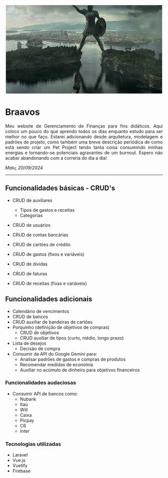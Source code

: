 <div align="center">
    <img src="braavos.gif"/>
</div>

<div>

# Braavos 

<p align="justify"> Meu website de Gerenciamento de Finanças para fins didáticos. Aqui coloco um pouco do que aprendo todos os dias enquanto estudo para ser melhor no que faço.
Estarei adicionando desde arquitetura, modelagem e padrões de projeto, como também uma breve descrição periódica de como está
sendo criar um Pet Project tendo tanta coisa consumindo minhas energias e tornando-se potenciais agravantes de um burnout. Espero não acabar abandonando com a correria do dia a dia!

_Malu, 20/09/2024_
</p>

<hr>

## Funcionalidades básicas - CRUD's

- CRUD de auxiliares
  - Tipos de gastos e receitas
  - Categorias
  
- CRUD de usuários
- CRUD de contas bancárias
- CRUD de cartões de crédito
- CRUD de gastos (fixos e variáveis)
- CRUD de dívidas
- CRUD de faturas
- CRUD de receitas (fixas e variáveis)

## Funcionalidades adicionais

- Calendário de vencimentos
- CRUD de bancos
- CRUD auxiliar de bandeiras de cartões
- Porquinho (definição de objetivos de compras)
  - CRUD de objetivos
  - CRUD auxiliar de tipos (curto, médio, longo prazo)
- Lista de desejos
  - Decisão de compra
- Consumir da API do Google Gemini para:
  - Analisar padrões de gastos e compras de produtos
  - Recomendar medidas de economia
  - Auxiliar no acúmulo de dinheiro para objetivos financeiros
 
    
### Funcionalidades audaciosas

- Consumir API de bancos como:
  - Nubank
  - Itaú
  - Will
  - Caixa
  - Picpay
  - C6
  - Inter
 
### Tecnologias utilizadas
- Laravel
- Vue.js
- Vuetify
- Firebase
  
</div>
